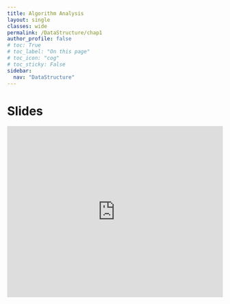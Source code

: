 ```yaml
---
title: Algorithm Analysis
layout: single
classes: wide
permalink: /DataStructure/chap1
author_profile: false
# toc: True
# toc_label: "On this page"
# toc_icon: "cog"
# toc_sticky: False
sidebar:
  nav: "DataStructure"
---
```

# Slides
<iframe height="400px" width="100%" src="https://drive.google.com/file/d/1b1DoqbC_EIIZVTqqDvAU1Hg4ePAIBNzv/preview" frameborder="0" allowfullscreen="true"></iframe>
